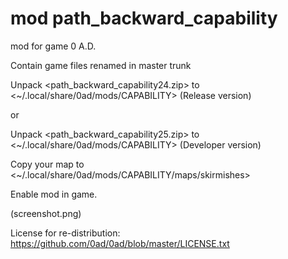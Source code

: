 # mod path_backward_capability
mod for game 0 A.D.

Contain game files renamed in master trunk

Unpack <path_backward_capability24.zip> to <~/.local/share/0ad/mods/CAPABILITY> (Release version)

or

Unpack <path_backward_capability25.zip> to <~/.local/share/0ad/mods/CAPABILITY> (Developer version)

Copy your map to <~/.local/share/0ad/mods/CAPABILITY/maps/skirmishes>

Enable mod in game.

(screenshot.png)

License for re-distribution: https://github.com/0ad/0ad/blob/master/LICENSE.txt
